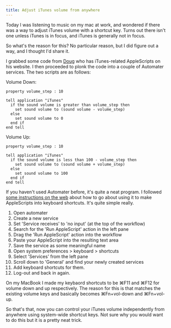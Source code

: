 ```yaml
---
title: Adjust iTunes volume from anywhere
---
```

Today I was listening to music on my mac at work, and wondered if there was a way to adjust iTunes volume with a shortcut key. Turns out there isn't one unless iTunes is in focus, and iTunes is generally not in focus.

So what's the reason for this? No particular reason, but I did figure out a way, and I thought I'd share it.

I grabbed some code from [Doug](http://dougscripts.com/itunes/itinfo/eqandvolume.php) who has iTunes-related AppleScripts on his website. I then proceeded to plonk the code into a couple of Automater services. The two scripts are as follows:

Volume Down:

```applescript
property volume_step : 10

tell application "iTunes"
  if the sound volume is greater than volume_step then
    set sound volume to (sound volume - volume_step)
  else
    set sound volume to 0
  end if
end tell
```

Volume Up:

```applescript
property volume_step : 10

tell application "iTunes"
  if the sound volume is less than 100 - volume_step then
    set sound volume to (sound volume + volume_step)
  else
    set sound volume to 100
  end if
end tell
```

If you haven't used Automater before, it's quite a neat program. I followed [some instructions on the web](http://veritrope.com/tech/the-basics-using-keyboard-shortcuts-with-applescripts/) about how to go about using it to make AppleScripts into keyboard shortcuts. It's quite simple really.

  1. Open automater
  2. Create a new service
  3. Set 'Service receives' to 'no input' (at the top of the workflow)
  4. Search for the 'Run AppleScript' action in the left pane
  5. Drag the 'Run AppleScript' action into the workflow
  6. Paste your AppleScript into the resulting text area
  7. Save the service as some meaningful name
  8. Open system preferences > keyboard > shortcuts
  9. Select 'Services' from the left pane
  10. Scroll down to 'General' and find your newly created services
  11. Add keyboard shortcuts for them.
  12. Log-out and back in again.

On my MacBook I made my keybaord shortcuts to be &#8984;F11 and &#8984;F12 for volume down and up respectively. The reason for this is that matches the existing volume keys and basically becomes &#8984;Fn+vol-down and &#8984;Fn+vol-up.

So that's that, now you can control your iTunes volume independently from anywhere using system-wide shortcut keys. Not sure why you would want to do this but it is a pretty neat trick.
